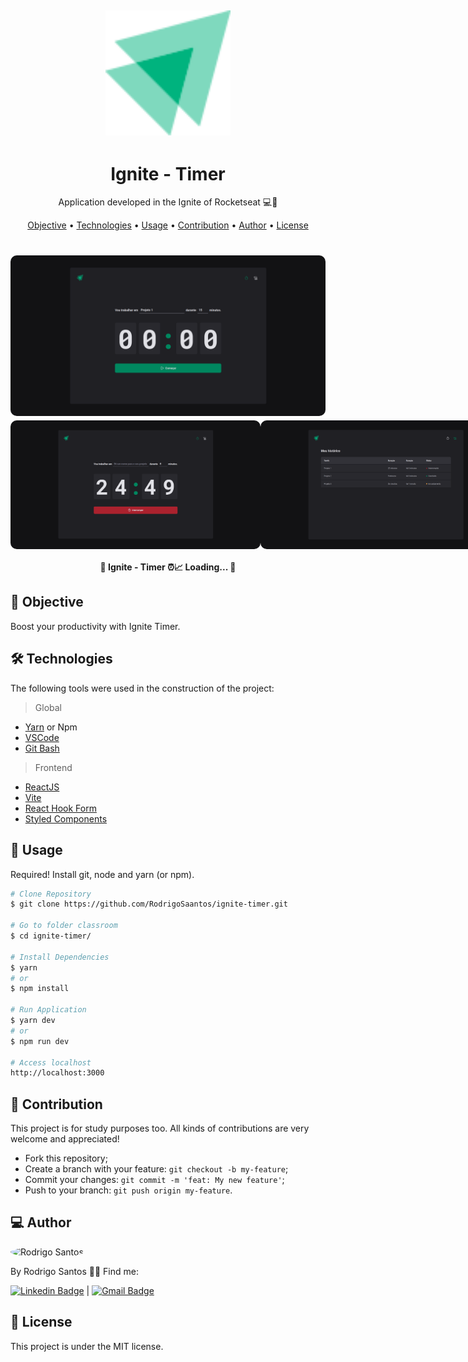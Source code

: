 <h2 align="center">
  <img alt="logo ignite timer" title="#ignite-timer" src=".github/logo-ignite.svg" width="200"/>
</h2>

<h1 align="center">
    Ignite - Timer
</h1>
<p align="center"> Application developed in the Ignite of Rocketseat 💻🚀 </p>

<p align="center">
 <a href="#objective">Objective</a> •
 <a href="#technologies">Technologies</a> • 
 <a href="#usage">Usage</a> • 
 <a href="#contribution">Contribution</a> • 
 <a href="#author">Author</a> • 
 <a href="#license">License</a>
</p>

<h1 align="center">
  <img width="600" style="border-radius: 10px" height="auto" alt="Tela inicial para começar a contar o tempo" title="Initial" src=".github/initial.png" />
<div style="display: flex; flex-direction: row;">
  <img width="400" style="border-radius: 10px" height="auto" alt="tempo já iniciado" title="Tempo já iniciado" src=".github/running.png" />
  <img width="400" style="border-radius: 10px" height="auto" alt="Histórico de todos os times feitos ou cancelados" title="Histórico de tarefas criadas" src=".github/history.png" />
  <div>
</h1>

<h4 align="center"> 
	🚧 Ignite - Timer ⏰📈 Loading...  🚧
</h4>

<h2 id="objective" > 🎯 Objective </h2>


Boost your productivity with Ignite Timer.

<h2 id="technologies"> 🛠 Technologies </h2>

The following tools were used in the construction of the project:
> Global
- [Yarn](https://yarnpkg.com) or Npm
- [VSCode](https://code.visualstudio.com)
- [Git Bash](https://gitforwindows.org/)
> Frontend
- [ReactJS](https://reactjs.org)
- [Vite](https://vitejs.dev/)
- [React Hook Form](https://react-hook-form.com/)
- [Styled Components](https://styled-components.com/)

<h2 id="usage" > 👷 Usage </h2>

Required! Install git, node and yarn (or npm).

```bash
# Clone Repository
$ git clone https://github.com/RodrigoSaantos/ignite-timer.git

# Go to folder classroom
$ cd ignite-timer/

# Install Dependencies
$ yarn
# or
$ npm install

# Run Application
$ yarn dev
# or
$ npm run dev

# Access localhost
http://localhost:3000
```

<h2 id="contribution"> 🤝 Contribution </h2>

This project is for study purposes too. All kinds of contributions are very welcome and appreciated!

- Fork this repository;
- Create a branch with your feature: `git checkout -b my-feature`;
- Commit your changes: `git commit -m 'feat: My new feature'`;
- Push to your branch: `git push origin my-feature`.

<h2 id="author"> 💻 Author </h2>

<img style="border-radius: 50%;" src="https://github.com/RodrigoSaantos.png" width="100px;" alt="Rodrigo Santos"/>

By Rodrigo Santos 👋🏽 Find me:

[![Linkedin Badge](https://img.shields.io/badge/-RodrigoSantos-blue?style=flat-square&logo=Linkedin&logoColor=white&link=https://www.linkedin.com/in/rodrigo-dos-santos-silva-637225156/)](https://www.linkedin.com/in/rodrigo-dos-santos-silva-637225156/) 
| 
[![Gmail Badge](https://img.shields.io/badge/-contato.rodrigosaantos@gmail.com-c14438?style=flat-square&logo=Gmail&logoColor=white&link=mailto:contato.rodrigosaantos@gmail.com)](mailto:contato.rodrigosaantos@gmail.com)

<h2 id="license"> 📝 License </h2>

This project is under the MIT license.
